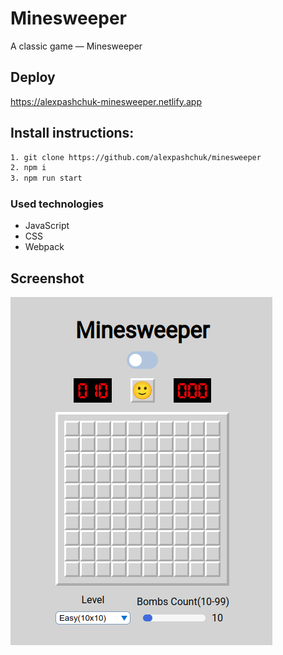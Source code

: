 # Minesweeper

A classic game — Minesweeper


## Deploy

https://alexpashchuk-minesweeper.netlify.app

## Install instructions:

```bash
1. git clone https://github.com/alexpashchuk/minesweeper
2. npm i
3. npm run start
```

### Used technologies

- JavaScript
- CSS
- Webpack

## Screenshot

![img.png](src/assets/img/app.png)
